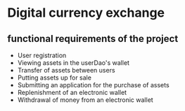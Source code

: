 # Digital currency exchange 
## functional requirements of the project
- User registration
- Viewing assets in the userDao's wallet
- Transfer of assets between users
- Putting assets up for sale
- Submitting an application for the purchase of assets
- Replenishment of an electronic wallet
- Withdrawal of money from an electronic wallet

